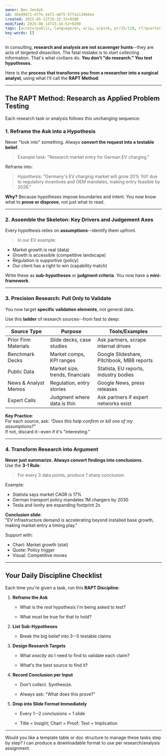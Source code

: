 ```yaml
---
owner: Ben Jendyk
id: 30ed9871-d77e-44f1-a8f5-5ffa113466ee
created: 2025-05-12T16:33:33+0200
modified: 2025-06-14T15:16:52+0200
tags: [access/public, language/en, a/ip, a/pink, pr/25/110, tf/quarter]
key-words: []
---
```


In consulting, **research and analysis are not scavenger hunts**--they are acts of _targeted dissection_. The fatal mistake is to start collecting information. That's what civilians do. **You don't "do research." You test hypotheses.**

Here is the **process that transforms you from a researcher into a surgical analyst**, using what I'll call the **RAPT Method**:

* * *

## **The RAPT Method: Research as Applied Problem Testing**

Each research task or analysis follows this unchanging sequence:

### **1. Reframe the Ask into a Hypothesis**

Never "look into" something. Always **convert the request into a testable belief**.

> Example task: "Research market entry for German EV charging."

Reframe into:

> Hypothesis: "Germany's EV charging market will grow 20% YoY due to regulatory incentives and OEM mandates, making entry feasible by 2026."

**Why?** Because hypotheses impose boundaries and intent. You now know what to **prove or disprove**, not just what to read.
* * *

### **2. Assemble the Skeleton: Key Drivers and Judgement Axes**

Every hypothesis relies on **assumptions**--identify them upfront.

> In our EV example:

- Market growth is real (data)
- Growth is accessible (competitive landscape)
- Regulation is supportive (policy)
- Our client has a right to win (capability match)

Write these as **sub-hypotheses** or **judgment criteria**. You now have a **mini-framework**.
* * *

### **3. Precision Research: Pull Only to Validate**

You now target **specific validation elements**, not general data.

Use this **ladder** of research sources--from fast to deep:

| Source Type | Purpose | Tools/Examples | 
| ---- | ---- | ----  |
| Prior Firm Materials | Slide decks, case studies | Ask partners, scrape internal drives | 
| Benchmark Decks | Market comps, KPI ranges | Google Slideshare, Pitchbook, MBB reports | 
| Public Data | Market size, trends, financials | Statista, EU reports, industry bodies | 
| News & Analyst Memos | Regulation, entry stories | Google News, press releases | 
| Expert Calls | Judgment where data is thin | Ask partners if expert networks exist | 

**Key Practice**:  
For each source, ask: _"Does this help confirm or kill one of my assumptions?"_  
If not, discard it--even if it's "interesting."

* * *

### **4. Transform Research into Argument**

**Never just summarize. Always convert findings into conclusions.**  
Use the **3-1 Rule**:

> For every 3 data points, produce 1 sharp conclusion.

Example:

- Statista says market CAGR is 17%
- German transport policy mandates 1M chargers by 2030
- Tesla and Ionity are expanding footprint 2x

**Conclusion slide**:  
"EV infrastructure demand is accelerating beyond installed base growth, making market entry a timing play."

Support with:

- Chart: Market growth (stat)
- Quote: Policy trigger
- Visual: Competitive moves
* * *

## Your Daily Discipline Checklist

Each time you're given a task, run this **RAPT Discipline**:

1. **Reframe the Ask**

    - What is the _real_ hypothesis I'm being asked to test?

    - What must be true for that to hold?

2. **List Sub-Hypotheses**

    - Break the big belief into 3--5 testable claims

3. **Design Research Targets**

    - What _exactly_ do I need to find to validate each claim?

    - What's the best source to find it?

4. **Record Conclusion per Input**

    - Don't collect. Synthesize.

    - Always ask: "What does this prove?"

5. **Drop into Slide Format Immediately**

    - Every 1--2 conclusions = 1 slide

    - Title = Insight; Chart = Proof; Text = Implication
* * *

Would you like a template table or doc structure to manage these tasks step by step? I can produce a downloadable format to use per research/analysis assignment.